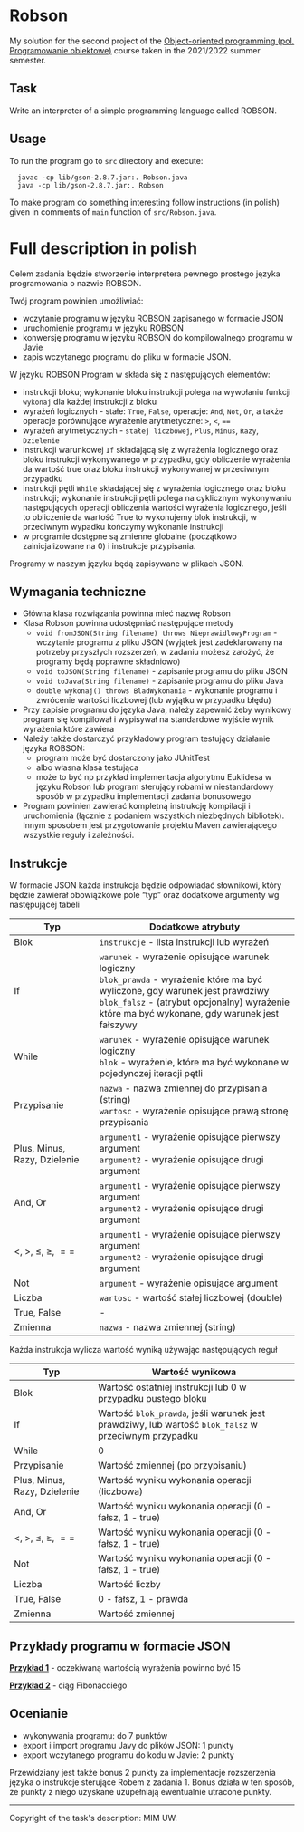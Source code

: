 # Robson

My solution for the second project of the [Object-oriented programming (pol. Programowanie obiektowe)](https://usosweb.mimuw.edu.pl/kontroler.php?_action=katalog2/przedmioty/pokazPrzedmiot&prz_kod=1000-212cPO) course taken in the 2021/2022 summer semester.

## Task

Write an interpreter of a simple programming language called ROBSON.

## Usage

To run the program go to `src` directory and execute:
```
  javac -cp lib/gson-2.8.7.jar:. Robson.java  
  java -cp lib/gson-2.8.7.jar:. Robson  
```

To make program do something interesting follow instructions (in polish) given in comments of `main` function of `src/Robson.java`.

# Full description in polish

Celem zadania będzie stworzenie interpretera pewnego prostego języka programowania o nazwie ROBSON.

Twój program powinien umożliwiać:
- wczytanie programu w języku ROBSON zapisanego w formacie JSON
- uruchomienie programu w języku ROBSON
- konwersję programu w języku ROBSON do kompilowalnego programu w Javie
- zapis wczytanego programu do pliku w formacie JSON.

W języku ROBSON Program w składa się z następujących elementów:
- instrukcji bloku; wykonanie bloku instrukcji polega na wywołaniu funkcji `wykonaj` dla
każdej instrukcji z bloku
- wyrażeń logicznych - stałe: `True`, `False`, operacje: `And`, `Not`, `Or`, a także operacje
porównujące wyrażenie arytmetyczne: `>`, `<`, `==`
- wyrażeń arytmetycznych - `stałej liczbowej`, `Plus`, `Minus`, `Razy`, `Dzielenie`
- instrukcji warunkowej `If` składającą się z wyrażenia logicznego oraz bloku
instrukcji wykonywanego w przypadku, gdy obliczenie wyrażenia da wartość true oraz
bloku instrukcji wykonywanej w przeciwnym przypadku
- instrukcji pętli `While` składającej się z wyrażenia logicznego oraz bloku instrukcji;
wykonanie instrukcji pętli polega na cyklicznym wykonywaniu następujących operacji
obliczenia wartości wyrażenia logicznego, jeśli to obliczenie da wartość True to
wykonujemy blok instrukcji, w przeciwnym wypadku kończymy wykonanie instrukcji
- w programie dostępne są zmienne globalne (początkowo zainicjalizowane na 0) i
instrukcje przypisania.

Programy w naszym języku będą zapisywane w plikach JSON.

## Wymagania techniczne
- Główna klasa rozwiązania powinna mieć nazwę Robson
- Klasa Robson powinna udostępniać następujące metody
  - `void fromJSON(String filename) throws NieprawidlowyProgram` - wczytanie programu z pliku JSON
  (wyjątek jest zadeklarowany na potrzeby przyszłych rozszerzeń, w zadaniu
  możesz założyć, że programy będą poprawne składniowo)
  - `void toJSON(String filename)` - zapisanie programu do pliku JSON
  - `void toJava(String filename)` - zapisanie programu do pliku Java
  - `double wykonaj() throws BladWykonania` - wykonanie programu i
  zwrócenie wartości liczbowej (lub wyjątku w przypadku błędu)
- Przy zapisie programu do języka Java, należy zapewnić żeby wynikowy program się
kompilował i wypisywał na standardowe wyjście wynik wyrażenia które zawiera
- Należy także dostarczyć przykładowy program testujący działanie języka ROBSON:
  - program może być dostarczony jako JUnitTest
  - albo własna klasa testująca
  - może to być np przykład implementacja algorytmu Euklidesa w języku
  Robson lub program sterujący robami w niestandardowy sposób w przypadku
  implementacji zadania bonusowego
- Program powinien zawierać kompletną instrukcję kompilacji i uruchomienia (łącznie z
podaniem wszystkich niezbędnych bibliotek). Innym sposobem jest przygotowanie
projektu Maven zawierającego wszystkie reguły i zależności.

## Instrukcje

W formacie JSON każda instrukcja będzie odpowiadać słownikowi, który będzie zawierał
obowiązkowe pole “typ” oraz dodatkowe argumenty wg następującej tabeli

| Typ | Dodatkowe atrybuty |
| ----------- | ----------- |
| Blok | `instrukcje` - lista instrukcji lub wyrażeń |
| If | `warunek` - wyrażenie opisujące warunek logiczny<br/>`blok_prawda` - wyrażenie które ma być wyliczone, gdy warunek jest prawdziwy<br/>`blok_falsz` - (atrybut opcjonalny) wyrażenie które ma być wykonane, gdy warunek jest fałszywy |
| While | `warunek` - wyrażenie opisujące warunek logiczny<br/>`blok` - wyrażenie, które ma być wykonane w pojedynczej iteracji pętli |
| Przypisanie | `nazwa` - nazwa zmiennej do przypisania (string)<br/>`wartosc` - wyrażenie opisujące prawą stronę przypisania |
| Plus, Minus, Razy, Dzielenie | `argument1` - wyrażenie opisujące pierwszy argument<br/>`argument2` - wyrażenie opisujące drugi argument |
| And, Or | `argument1` - wyrażenie opisujące pierwszy argument<br/>`argument2` - wyrażenie opisujące drugi argument |
| $<$, $>$, $\leq$, $\geq$, $==$ | `argument1` - wyrażenie opisujące pierwszy argument<br/>`argument2` - wyrażenie opisujące drugi argument |
| Not | `argument` - wyrażenie opisujące argument |
| Liczba | `wartosc` - wartość stałej liczbowej (double) |
| True, False | - |
| Zmienna | `nazwa` - nazwa zmiennej (string) |

Każda instrukcja wylicza wartość wyniką używając następujących reguł

| Typ         | Wartość wynikowa |
| ----------- | ----------- |
| Blok | Wartość ostatniej instrukcji lub 0 w przypadku pustego bloku |
| If | Wartość `blok_prawda`, jeśli warunek jest prawdziwy, lub wartość `blok_falsz` w przeciwnym przypadku |
| While | 0 |
| Przypisanie |  Wartość zmiennej (po przypisaniu) |
| Plus, Minus, Razy, Dzielenie | Wartość wyniku wykonania operacji (liczbowa) |
| And, Or | Wartość wyniku wykonania operacji (0 - fałsz, 1 - true) |
| $<$, $>$, $\leq$, $\geq$, $==$ | Wartość wyniku wykonania operacji (0 - fałsz, 1 - true) |
| Not | Wartość wyniku wykonania operacji (0 - fałsz, 1 - true) |
| Liczba | Wartość liczby |
| True, False | 0 - fałsz, 1 - prawda |
| Zmienna | Wartość zmiennej |

## Przykłady programu w formacie JSON

[**Przykład 1**](https://github.com/patjed41/PO-2-Robson/blob/master/src/pliki_robson/przyklad1.JSON) - oczekiwaną wartością wyrażenia powinno być 15

[**Przykład 2**](https://github.com/patjed41/PO-2-Robson/blob/master/src/pliki_robson/przyklad2.JSON) - ciąg Fibonacciego

## Ocenianie
- wykonywania programu: do 7 punktów
- export i import programu Javy do plików JSON: 1 punkty
- export wczytanego programu do kodu w Javie: 2 punkty

Przewidziany jest także bonus 2 punkty za implementacje rozszerzenia języka o instrukcje
sterujące Robem z zadania 1. Bonus działa w ten sposób, że punkty z niego uzyskane
uzupełniają ewentualnie utracone punkty.

---
Copyright of the task's description: MIM UW.
